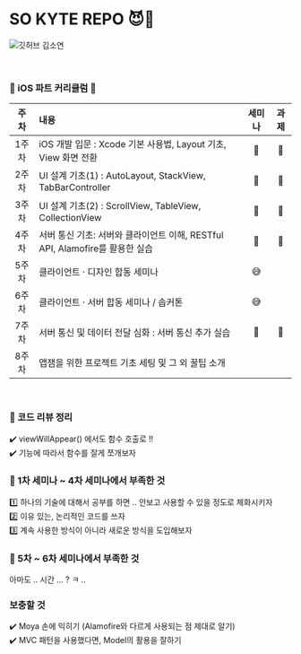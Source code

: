 # SO KYTE REPO 😈🤍

![깃허브 김소연](https://user-images.githubusercontent.com/61109660/160546631-6c706115-bde2-4d8c-9fb7-0350429afb88.png)

<br>

### 📌 iOS 파트 커리큘럼 📌

| 주차 | 내용 | 세미나 | 과제 |
| :------: | :-------------- |  :---: |:-:|
| 1주차 | iOS 개발 입문 : Xcode 기본 사용법, Layout 기초, View 화면 전환 | 💟 | 💟 |
| 2주차 | UI 설계 기초(1) : AutoLayout, StackView, TabBarController | 💟 | 💟 |
| 3주차 | UI 설계 기초(2) : ScrollView, TableView, CollectionView | 💟 | 💟 |
| 4주차 | 서버 통신 기초: 서버와 클라이언트 이해, RESTful API, Alamofire를 활용한 실습 | 💟 | 💟 |
| 5주차 | 클라이언트 · 디자인 합동 세미나 | 😅 |
| 6주차 | 클라이언트 · 서버 합동 세미나 / 솝커톤 | 😅 |
| 7주차 | 서버 통신 및 데이터 전달 심화 : 서버 통신 추가 실습 | 💟 | 💟 |
| 8주차 | 앱잼을 위한 프로젝트 기초 세팅 및 그 외 꿀팁 소개 |  |  |

<br>

### 💬 코드 리뷰 정리 
✔️ viewWillAppear() 에서도 함수 호출로 !! <br/>
✔️ 기능에 따라서 함수를 잘게 쪼개보자 

### 🔫 1차 세미나 ~ 4차 세미나에서 부족한 것   
1️⃣ 하나의 기술에 대해서 공부를 하면 .. 안보고 사용할 수 있을 정도로 체화시키자 <br/>
2️⃣ 이유 있는, 논리적인 코드를 쓰자 <br/> 
3️⃣ 계속 사용한 방식이 아니라 새로운 방식을 도입해보자 <br/> 
 

### 🔫 5차 ~ 6차 세미나에서 부족한 것
아마도 .. 시간 ... ? ㅋ ..

### 보충할 것 
✔️ Moya 손에 익히기 (Alamofire와 다르게 사용되는 점 제대로 알기) <br/> 
✔️ MVC 패턴을 사용했다면, Model의 활용을 잘하기 

